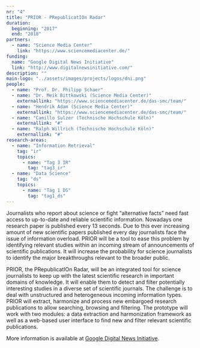 ```yaml
---
nr: "4"
title: "PRIOR - PRepublicatIOn Radar"
duration:
  beginning: "2017"
  end: "2018"
partners:
  - name: "Science Media Center"
    link: "https://www.sciencemediacenter.de/"
funding:
  name: "Google Digital News Initiative"
  link: "http://www.digitalnewsinitiative.com/"
description: ""
main-logo: "../assets/images/projects/logos/dni.png"
people:
  - name: "Prof. Dr. Philipp Schaer"
  - name: "Dr. Meik Bittkowski (Science Media Center)"
    externallink: "https://www.sciencemediacenter.de/das-smc/team/"
  - name: "Hendrik Adam (Science Media Center)"
    externallink: "https://www.sciencemediacenter.de/das-smc/team/"
  - name: "Camillo Sulzer (Technische Hochschule Köln)"
    externallink: "#"
  - name: "Ralph Willrich (Technische Hochschule Köln)"
    externallink: "#"
research-areas:
  - name: "Information Retrieval"
    tag: "ir"
    topics:
      - name: "Tag 3 IR"
        tag: "tag3_ir"
  - name: "Data Science"
    tag: "ds"
    topics:
      - name: "Tag 1 DS"
        tag: "tag1_ds"
---
```

Journalists who report about science or fight “alternative facts” need fast access to up-to-date and reliable scientific information. Nowadays one research paper is published every 13 seconds. Due to this ever increasing amount of new scientific papers published every day journalists face the issue of information overload. PRIOR will be a tool to ease this problem by identifying relevant studies within an incoming stream of announcements of scientific publications. It will increase the probability for science journalists to identify the major breakthroughs relevant to the broader public.

<!--more-->PRIOR, the PRepublicatIOn Radar, will be an integrated tool for science journalists to keep up with the latest scientific research in important domains of knowledge. It will enable them to detect and filter potentially interesting studies in a diverse set of scientific journals. The challenge is to deal with unstructured and heterogeneous incoming information types. PRIOR will extract, harmonize and process new embargoed research publications to allow searching, browsing and filtering. The prototype will work with two modules: a data extraction and harmonization framework as well as a web-based user interface to find new and filter relevant scientific publications.<!--more-->

More information is available at [Google Digital News Initiative](http://www.digitalnewsinitiative.com/).